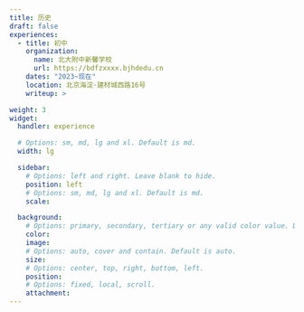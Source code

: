```yaml
---
title: 历史
draft: false
experiences:
  - title: 初中
    organization:
      name: 北大附中新馨学校
      url: https://bdfzxxxx.bjhdedu.cn
    dates: "2023~现在"
    location: 北京海淀·建材城西路16号
    writeup: >

weight: 3
widget:
  handler: experience

  # Options: sm, md, lg and xl. Default is md.
  width: lg

  sidebar:
    # Options: left and right. Leave blank to hide.
    position: left
    # Options: sm, md, lg and xl. Default is md.
    scale:

  background:
    # Options: primary, secondary, tertiary or any valid color value. Default is primary.
    color:
    image:
    # Options: auto, cover and contain. Default is auto.
    size:
    # Options: center, top, right, bottom, left.
    position:
    # Options: fixed, local, scroll.
    attachment:
---
```

